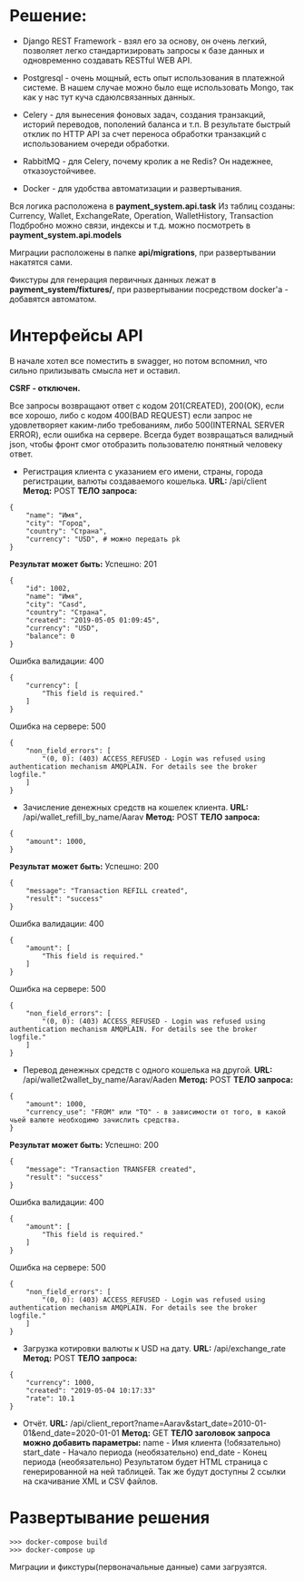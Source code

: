 # Решение: #
+ Django REST Framework - взял его за основу, он очень легкий, позволяет легко
стандартизировать запросы к базе данных и одновременно создавать RESTful WEB API.

+ Postgresql - очень мощный, есть опыт использования в платежной системе. В нашем случае можно было еще использовать Mongo, так как у нас тут куча сдаюлсвязанных данных.

+ Celery - для вынесения фоновых задач, создания транзакций, историй переводов, пополений баланса и т.п. В результате быстрый отклик по HTTP API за счет переноса обработки транзакций с использованием очереди обработки.

+ RabbitMQ - для Celery, почему кролик а не Redis? Он надежнее, отказоустойчивее.

+ Docker - для удобства автоматизации и развертывания.


Вся логика расположена в **payment_system.api.task**
Из таблиц созданы: Currency, Wallet, ExchangeRate, Operation, WalletHistory, Transaction
Подбробно можно связи, индексы и т.д. можно посмотреть в **payment_system.api.models**

Миграции расположены в папке **api/migrations**, при развертывании накатятся сами.

Фикстуры для генерация первичных данных лежат в **payment_system/fixtures/**, при развертывании посредством docker'а - добавятся автоматом.


# Интерфейсы API #
В начале хотел все поместить в swagger, но потом вспомнил, что сильно прилизывать смысла нет и оставил.

**CSRF - отключен.**

Все запросы возвращают ответ с кодом 201(CREATED), 200(OK), если все хорошо,
либо с кодом 400(BAD REQUEST) если запрос не удовлетворяет каким-либо требованиям,
либо 500(INTERNAL SERVER ERROR), если ошибка на сервере. Всегда будет возвращаться валидный json,
чтобы фронт смог отобразить пользователю понятный человеку ответ.


+ Регистрация клиента с указанием его имени, страны, города регистрации, валюты создаваемого кошелька.
**URL:**  /api/client
**Метод:** POST
**ТЕЛО запроса:**
```
{
    "name": "Имя",
    "city": "Город",
    "country": "Страна",
    "currency": "USD", # можно передать pk
}
```
**Результат может быть:**
Успешно: 201
```
{
    "id": 1002,
    "name": "Имя",
    "city": "Casd",
    "country": "Страна",
    "created": "2019-05-05 01:09:45",
    "currency": "USD",
    "balance": 0
}
```
Ошибка валидации: 400
```
{
    "currency": [
        "This field is required."
    ]
}
```
Ошибка на сервере: 500
```
{
    "non_field_errors": [
        "(0, 0): (403) ACCESS_REFUSED - Login was refused using authentication mechanism AMQPLAIN. For details see the broker logfile."
    ]
}
```

+ Зачисление денежных средств на кошелек клиента.
**URL:**  /api/wallet_refill_by_name/Aarav
**Метод:** POST
**ТЕЛО запроса:**
```
{
    "amount": 1000,
}
```
**Результат может быть:**
Успешно: 200
```
{
    "message": "Transaction REFILL created",
    "result": "success"
}
```
Ошибка валидации: 400
```
{
    "amount": [
        "This field is required."
    ]
}
```
Ошибка на сервере: 500
```
{
    "non_field_errors": [
        "(0, 0): (403) ACCESS_REFUSED - Login was refused using authentication mechanism AMQPLAIN. For details see the broker logfile."
    ]
}
```

+ Перевод денежных средств с одного кошелька на другой.
**URL:**  /api/wallet2wallet_by_name/Aarav/Aaden
**Метод:** POST
**ТЕЛО запроса:**
```
{
    "amount": 1000,
    "currency_use": "FROM" или "TO" - в зависимости от того, в какой чьей валюте необходимо зачислить средства.
}
```
**Результат может быть:**
Успешно: 200
```
{
    "message": "Transaction TRANSFER created",
    "result": "success"
}
```
Ошибка валидации: 400
```
{
    "amount": [
        "This field is required."
    ]
}
```
Ошибка на сервере: 500
```
{
    "non_field_errors": [
        "(0, 0): (403) ACCESS_REFUSED - Login was refused using authentication mechanism AMQPLAIN. For details see the broker logfile."
    ]
}
```

+ Загрузка котировки валюты к USD на дату.
**URL:**  /api/exchange_rate
**Метод:** POST
**ТЕЛО запроса:**
```
{
    "currency": 1000,
    "created": "2019-05-04 10:17:33"
    "rate": 10.1
}
```


+ Отчёт.
**URL:**  /api/client_report?name=Aarav&start_date=2010-01-01&end_date=2020-01-01
**Метод:** GET
**ТЕЛО заголовок запроса можно добавить параметры:**
name - Имя клиента (!обязательно)
start_date - Начало периода (необязательно)
end_date - Конец периода (необязательно)
Результатом будет HTML страница с генерированной на ней таблицей.
Так же будут доступны 2 ссылки на скачивание XML и CSV файлов.

# Развертывание решения #
```
>>> docker-compose build
>>> docker-compose up
```
Миграции и фикстуры(первоначальные данные) сами загрузятся.

